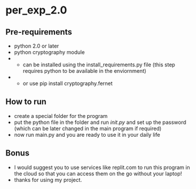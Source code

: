# per_exp_2.0
## Pre-requirements
- python 2.0 or later
- python cryptography module
- - can be installed using the install_requirements.py file (this step requires python to be available in the enviornment)
- - or use pip install cryptography.fernet
## How to run
- create a special folder for the program
- put the python file in the folder and run *init.py* and set up the password (which can be later changed in the main program if required)
- now run main.py and you are ready to use it in your daily life
## Bonus
- I would suggest you to use services like replit.com to run this program in the cloud so that you can access them on the go without your laptop!
- thanks for using my project.
